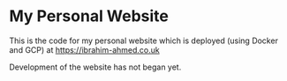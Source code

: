 # My Personal Website

This is the code for my personal website which is deployed (using Docker and GCP) at https://ibrahim-ahmed.co.uk

Development of the website has not began yet.
